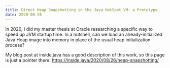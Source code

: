 ```yaml
---
title: Direct Heap Snapshotting in the Java HotSpot VM: a Prototype
date: 2020-08-26
---
```


In 2020, I did my master thesis at Oracle researching a specific way 
to speed up JVM startup time. In a nutshell, can we load an already-initialized
Java Heap image into memory in place of the usual heap initialization process?

My blog post at inside.java has a good description of this work, 
so this page is just a pointer there:
https://inside.java/2020/08/26/heap-snapshotting/
